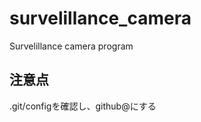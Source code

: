 survelillance_camera
====================

Survelillance camera program

注意点
-------
.git/configを確認し、github@にする
